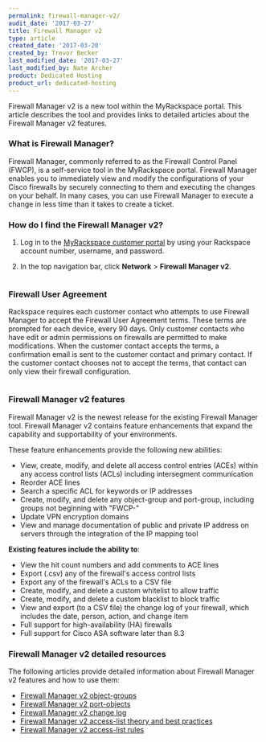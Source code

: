 ```yaml
---
permalink: firewall-manager-v2/
audit_date: '2017-03-27'
title: Firewall Manager v2
type: article
created_date: '2017-03-20'
created_by: Trevor Becker
last_modified_date: '2017-03-27'
last_modified_by: Nate Archer
product: Dedicated Hosting
product_url: dedicated-hosting
---
```


Firewall Manager v2 is a new tool within the MyRackspace portal. This article describes the tool and provides links to detailed articles about the Firewall Manager v2 features.

### What is Firewall Manager?

Firewall Manager, commonly referred to as the Firewall Control Panel (FWCP), is a self-service tool in the MyRackspace portal. Firewall Manager enables you to immediately view and modify the configurations of your Cisco firewalls by securely connecting to them and executing the changes on your behalf. In many cases, you can use Firewall Manager to execute a change in less time than it takes to create a ticket.

### How do I find the Firewall Manager v2?

1. Log in to the [MyRackspace customer portal](https://my.rackspace.com/portal/auth/login) by using your Rackspace account number, username, and password.

2. In the top navigation bar, click **Network** > **Firewall Manager v2**.

    <img src="{% asset_path dedicated-hosting/firewall-manager-v2/dropdown.png %}" alt="" />

### Firewall User Agreement

Rackspace requires each customer contact who attempts to use Firewall Manager to accept the Firewall User Agreement terms. These terms are prompted for each device, every 90 days. Only customer contacts who have edit or admin permissions on firewalls are permitted to make modifications. When the customer contact accepts the terms, a confirmation email is sent to the customer contact and primary contact. If the customer contact chooses not to accept the terms, that contact can only view their firewall configuration.

<img src="{% asset_path dedicated-hosting/firewall-manager-v2/user-agreement.png %}" alt="" />

### Firewall Manager v2 features

Firewall Manager v2 is the newest release for the existing Firewall Manager tool. Firewall Manager v2 contains feature enhancements that expand the capability and supportability of your environments.

These feature enhancements provide the following new abilities:

- View, create, modify, and delete all access control entries (ACEs) within any access control lists (ACLs) including intersegment communication
- Reorder ACE lines
- Search a specific ACL for keywords or IP addresses
- Create, modify, and delete any object-group and port-group, including groups not beginning with "FWCP-"
- Update VPN encryption domains
- View and manage documentation of public and private IP address on servers through the integration of the IP mapping tool

**Existing features include the ability to**:

- View the hit count numbers and add comments to ACE lines
- Export (.csv) any of the firewall's access control lists
- Export any of the firewall's ACLs to a CSV file
- Create, modify, and delete a custom whitelist to allow traffic
- Create, modify, and delete a custom blacklist to block traffic
- View and export (to a CSV file) the change log of your firewall, which includes the date, person, action, and change item
- Full support for high-availability (HA) firewalls
- Full support for Cisco ASA software later than 8.3

### Firewall Manager v2 detailed resources

The following articles provide detailed information about Firewall Manager v2 features and how to use them:

- [Firewall Manager v2 object-groups](/how-to/firewall-manager-v2-object-groups)
- [Firewall Manager v2 port-objects](/how-to/firewall-manager-v2-port-groups)
- [Firewall Manager v2 change log](/how-to/firewall-manager-v2-change-log)
- [Firewall Manager v2 access-list theory and best practices](/how-to/firewall-manager-v2-access-list-theory-and-best-practices)
- [Firewall Manager v2 access-list rules](/how-to/firewall-manager-v2-access-list-rules)
